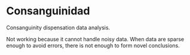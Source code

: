 # Consanguinidad
Consanguinity dispensation data analysis.

Not working because it cannot handle noisy data. When data are sparse enough to avoid errors, there is not enough to form novel conclusions.
